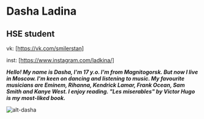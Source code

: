 # Dasha Ladina

## HSE student

vk: [https://vk.com/smilerstan]

inst: [https://www.instagram.com/ladkina/]

***Hello! My name is Dasha, I'm 17 y.o. I'm from Magnitogorsk. But now I live in Moscow. 
I'm keen on dancing and listening to music. My favourite musicians are Eminem, Rihanna, Kendrick Lamar, Frank Ocean, Sam Smith and Kanye West. I enjoy reading. "Les miserables" by Victor Hugo is my most-liked book.***


![alt-dasha](https://pp.userapi.com/c837428/v837428021/608d5/StWJGN8n0p0.jpg)

